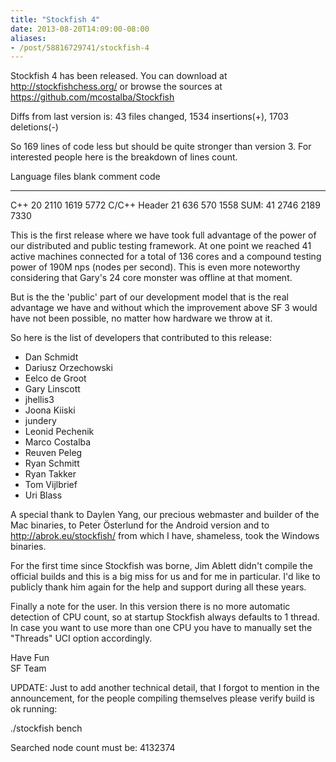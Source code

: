 ```yaml
---
title: "Stockfish 4"
date: 2013-08-20T14:09:00-08:00
aliases:
- /post/58816729741/stockfish-4
---
```


Stockfish 4 has been released. You can download at
<http://stockfishchess.org/> or browse the sources at
<https://github.com/mcostalba/Stockfish>

Diffs from last version is: 43 files changed, 1534 insertions(+), 1703
deletions(-)

So 169 lines of code less but should be quite stronger than version 3.
For interested people here is the breakdown of lines count.

  Language       files   blank   comment   code
  -------------- ------- ------- --------- ------
  C++            20      2110    1619      5772
  C/C++ Header   21      636     570       1558
  SUM:           41      2746    2189      7330

This is the first release where we have took full advantage of the power
of our distributed and public testing framework. At one point we reached
41 active machines connected for a total of 136 cores and a compound
testing power of 190M nps (nodes per second). This is even more
noteworthy considering that Gary's 24 core monster was offline at that
moment.

But is the the 'public' part of our development model that is the real
advantage we have and without which the improvement above SF 3 would
have not been possible, no matter how hardware we throw at it.

So here is the list of developers that contributed to this release:

-   Dan Schmidt
-   Dariusz Orzechowski
-   Eelco de Groot
-   Gary Linscott
-   jhellis3
-   Joona Kiiski
-   jundery
-   Leonid Pechenik
-   Marco Costalba
-   Reuven Peleg
-   Ryan Schmitt
-   Ryan Takker
-   Tom Vijlbrief
-   Uri Blass

A special thank to Daylen Yang, our precious webmaster and builder of
the Mac binaries, to Peter Österlund for the Android version and to
<http://abrok.eu/stockfish/> from which I have, shameless, took the
Windows binaries.

For the first time since Stockfish was borne, Jim Ablett didn't compile
the official builds and this is a big miss for us and for me in
particular. I'd like to publicly thank him again for the help and
support during all these years.

Finally a note for the user. In this version there is no more automatic
detection of CPU count, so at startup Stockfish always defaults to 1
thread. In case you want to use more than one CPU you have to manually
set the "Threads" UCI option accordingly.

Have Fun\
SF Team

UPDATE: Just to add another technical detail, that I forgot to mention
in the announcement, for the people compiling themselves please verify
build is ok running:

./stockfish bench

Searched node count must be: 4132374
